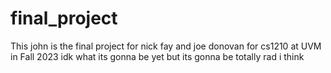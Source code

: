 # final_project

 This john is the final project for nick fay and joe donovan for cs1210 at UVM in Fall 2023
 idk what its gonna be yet but its gonna be totally rad i think

